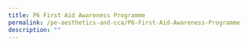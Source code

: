 ```yaml
---
title: P6 First Aid Awareness Programme
permalink: /pe-aesthetics-and-cca/P6-First-Aid-Awareness-Programme
description: ""
---
```

